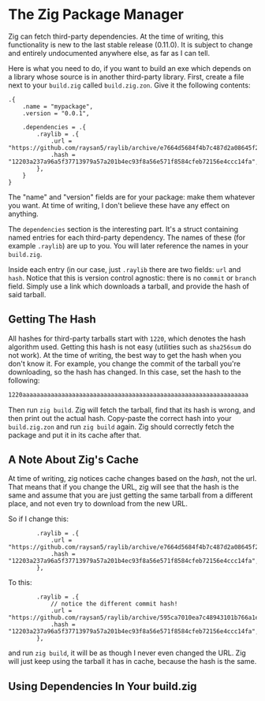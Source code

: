 # The Zig Package Manager

Zig can fetch third-party dependencies. At the time of writing, this functionality
is new to the last stable release (0.11.0). It is subject to change and entirely
undocumented anywhere else, as far as I can tell.

Here is what you need to do, if you want to build an exe which depends on a library
whose source is in another third-party library. First, create a file next to your
`build.zig` called `build.zig.zon`. Give it the following contents:

```zig
.{
    .name = "mypackage",
    .version = "0.0.1",

    .dependencies = .{
        .raylib = .{
            .url = "https://github.com/raysan5/raylib/archive/e7664d5684f4b7c487d2a08645f23a1d0485f9e7.tar.gz",
            .hash = "12203a237a96a5f37713979a57a201b4ec93f8a56e571f8584cfeb72156e4ccc14fa",
        },
    }
}
```

The "name" and "version" fields are for your package: make them whatever you want.
At time of writing, I don't believe these have any effect on anything.

The `dependencies` section is the interesting part. It's a struct containing
named entries for each third-party dependency. The names of these (for example
`.raylib`) are up to you. You will later reference the names in your `build.zig`.

Inside each entry (in our case, just `.raylib` there are two fields: `url` and `hash`.
Notice that this is version control agnostic: there is no `commit` or `branch`
field. Simply use a link which downloads a tarball, and provide the hash of said
tarball.

## Getting The Hash

All hashes for third-party tarballs start with `1220`, which denotes the hash
algorithm used. Getting this hash is not easy (utilities such as `sha256sum` do
not work). At the time of writing, the best way to get the hash when you don't
know it. For example, you change the commit of the tarball you're downloading,
so the hash has changed. In this case, set the hash to the following:

```txt
1220aaaaaaaaaaaaaaaaaaaaaaaaaaaaaaaaaaaaaaaaaaaaaaaaaaaaaaaaaaaaaaaa
```

Then run `zig build`. Zig will fetch the tarball, find that its hash is wrong,
and then print out the actual hash. Copy-paste the correct hash into your `build.zig.zon`
and run `zig build` again. Zig should correctly fetch the package and put it in
its cache after that.

## A Note About Zig's Cache

At time of writing, zig notices cache changes based on the _hash_, not the url.
That means that if you change the URL, zig will see that the hash is the same and
assume that you are just getting the same tarball from a different place, and
not even try to download from the new URL.

So if I change this:

```zig
        .raylib = .{
            .url = "https://github.com/raysan5/raylib/archive/e7664d5684f4b7c487d2a08645f23a1d0485f9e7.tar.gz",
            .hash = "12203a237a96a5f37713979a57a201b4ec93f8a56e571f8584cfeb72156e4ccc14fa",
        },
```

To this:

```zig
        .raylib = .{
            // notice the different commit hash!
            .url = "https://github.com/raysan5/raylib/archive/595ca7010ea7c48943101b766a1ed2a34e5364a7.tar.gz",
            .hash = "12203a237a96a5f37713979a57a201b4ec93f8a56e571f8584cfeb72156e4ccc14fa",
        },
```

and run `zig build`, it will be as though I never even changed the URL. Zig will
just keep using the tarball it has in cache, because the hash is the same.

## Using Dependencies In Your build.zig
